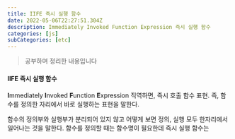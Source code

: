 ```yaml
---
title: IIFE 즉시 실행 함수
date: 2022-05-06T22:27:51.304Z
description: Immediately Invoked Function Expression 즉시 실행 함수
categories: [js]
subCategories: [etc]
---
```


> 공부하며 정리한 내용입니다

#### IIFE 즉시 실행 함수

**I**mmediately **I**nvoked **F**unction **E**xpression
직역하면, 즉시 호출 함수 표현. 즉, 함수를 정의한 자리에서 바로 실행하는 표현을 말한다.

함수의 정의부와 실행부가 분리되어 있지 않고 어떻게 보면 정의, 실행 모두 한자리에서 일어나는 것을 말한다. 함수를 정의할 때는 함수명이 필요한데 즉시 실행 함수는
